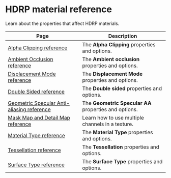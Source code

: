 # HDRP material reference

Learn about the properties that affect HDRP materials.

| Page | Description |
| - | - |
|[Alpha Clipping reference](Alpha-Clipping.md)|The **Alpha Clipping** properties and options.|
|[Ambient Occlusion reference](Ambient-Occlusion.md)|The **Ambient occlusion** properties and options.|
|[Displacement Mode reference](Displacement-Mode.md)|The **Displacement Mode** properties and options.|
|[Double Sided reference](Double-Sided.md)|The **Double sided** properties and options.|
|[Geometric Specular Anti-aliasing reference](Geometric-Specular-Anti-Aliasing.md)|The **Geometric Specular AA** properties and options.|
|[Mask Map and Detail Map reference](Mask-Map-and-Detail-Map.md)|Learn how to use multiple channels in a texture.|
|[Material Type reference](Material-Type.md)|The **Material Type** properties and options.|
|[Tessellation reference](Tessellation.md)|The **Tessellation** properties and options.|
|[Surface Type reference](Surface-Type.md)|The **Surface Type** properties and options.|